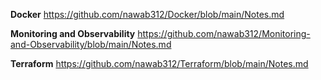 **Docker** https://github.com/nawab312/Docker/blob/main/Notes.md

**Monitoring and Observability** https://github.com/nawab312/Monitoring-and-Observability/blob/main/Notes.md

**Terraform** https://github.com/nawab312/Terraform/blob/main/Notes.md
